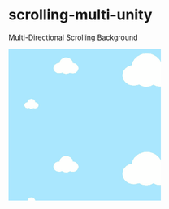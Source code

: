 # scrolling-multi-unity
Multi-Directional Scrolling Background

![scrolling-multi-unity](_contents/scrolling-multi.gif)
